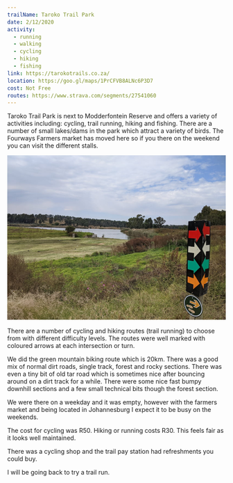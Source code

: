 ```yaml
---
trailName: Taroko Trail Park
date: 2/12/2020
activity:
  - running
  - walking
  - cycling
  - hiking
  - fishing
link: https://tarokotrails.co.za/
location: https://goo.gl/maps/1PrCFVB8ALNc6P3D7
cost: Not Free
routes: https://www.strava.com/segments/27541060
---
```


Taroko Trail Park is next to Modderfontein Reserve and offers a variety of activities including: cycling, trail running, hiking and fishing. There are a number of small lakes/dams in the park which attract a variety of birds. The Fourways Farmers market has moved here so if you there on the weekend you can visit the different stalls.

![taroko trail park](taroko-trails.jpg)

There are a number of cycling and hiking routes (trail running) to choose from with different difficulty levels. The routes were well marked with coloured arrows at each intersection or turn.

We did the green mountain biking route which is 20km. There was a good mix of normal dirt roads, single track, forest and rocky sections. There was even a tiny bit of old tar road which is sometimes nice after bouncing around on a dirt track for a while. There were some nice fast bumpy downhill sections and a few small technical bits though the forest section.

We were there on a weekday and it was empty, however with the farmers market and being located in Johannesburg I expect it to be busy on the weekends.

The cost for cycling was R50. Hiking or running costs R30. This feels fair as it looks well maintained.

There was a cycling shop and the trail pay station had refreshments you could buy.

I will be going back to try a trail run.
